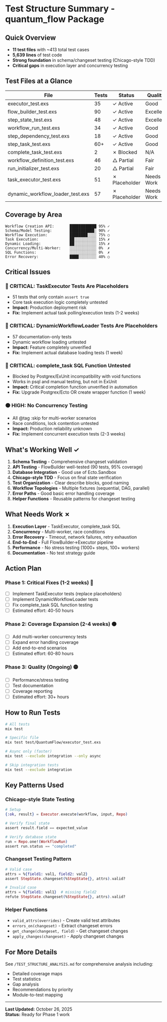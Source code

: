 # Test Structure Summary - quantum_flow Package

## Quick Overview

- **11 test files** with ~413 total test cases
- **5,639 lines** of test code
- **Strong foundation** in schema/changeset testing (Chicago-style TDD)
- **Critical gaps** in execution layer and concurrency testing

## Test Files at a Glance

| File | Tests | Status | Quality |
|------|-------|--------|---------|
| executor_test.exs | 35 | ✓ Active | Good |
| flow_builder_test.exs | 90 | ✓ Active | Excellent |
| step_state_test.exs | 48 | ✓ Active | Excellent |
| workflow_run_test.exs | 34 | ✓ Active | Good |
| step_dependency_test.exs | 18 | ✓ Active | Good |
| step_task_test.exs | 60+ | ✓ Active | Good |
| complete_task_test.exs | 2 | ✗ Blocked | N/A |
| workflow_definition_test.exs | 46 | △ Partial | Fair |
| run_initializer_test.exs | 20 | △ Partial | Fair |
| task_executor_test.exs | 51 | ✗ Placeholder | Needs Work |
| dynamic_workflow_loader_test.exs | 57 | ✗ Placeholder | Needs Work |

## Coverage by Area

```
Workflow Creation API:       ████████████ 95% ✓
Schema/Model Testing:        ███████████░ 90% ✓
Workflow Execution:          ████████░░░░ 75% ○
Task Execution:              ██░░░░░░░░░░ 15% ✗
Dynamic Loading:             ██░░░░░░░░░░ 15% ✗
Concurrency/Multi-Worker:    ░░░░░░░░░░░░ 0%  ✗
SQL Functions:               ░░░░░░░░░░░░ 0%  ✗
Error Recovery:              ████░░░░░░░░ 40% ○
```

## Critical Issues

### 🔴 CRITICAL: TaskExecutor Tests Are Placeholders
- 51 tests that only contain `assert true`
- Core task execution logic completely untested
- **Impact:** Production deployment risk
- **Fix:** Implement actual task polling/execution tests (1-2 weeks)

### 🔴 CRITICAL: DynamicWorkflowLoader Tests Are Placeholders
- 57 documentation-only tests  
- Dynamic workflow loading untested
- **Impact:** Feature completely unverified
- **Fix:** Implement actual database loading tests (1 week)

### 🔴 CRITICAL: complete_task SQL Function Untested
- Blocked by Postgrex/ExUnit incompatibility with void functions
- Works in psql and manual testing, but not in ExUnit
- **Impact:** Critical completion function unverified in automation
- **Fix:** Upgrade Postgrex/Ecto OR create wrapper function (1 week)

### 🟠 HIGH: No Concurrency Testing
- All @tag :skip for multi-worker scenarios
- Race conditions, lock contention untested
- **Impact:** Production reliability unknown
- **Fix:** Implement concurrent execution tests (2-3 weeks)

## What's Working Well ✓

1. **Schema Testing** - Comprehensive changeset validation
2. **API Testing** - FlowBuilder well-tested (90 tests, 95% coverage)
3. **Database Integration** - Good use of Ecto.Sandbox
4. **Chicago-style TDD** - Focus on final state verification
5. **Test Organization** - Clear describe blocks, good naming
6. **Workflow Topologies** - Multiple fixtures (sequential, DAG, parallel)
7. **Error Paths** - Good basic error handling coverage
8. **Helper Functions** - Reusable patterns for changeset testing

## What Needs Work ✗

1. **Execution Layer** - TaskExecutor, complete_task SQL
2. **Concurrency** - Multi-worker, race conditions
3. **Error Recovery** - Timeout, network failures, retry exhaustion
4. **End-to-End** - Full FlowBuilder→Executor pipeline
5. **Performance** - No stress testing (1000+ steps, 100+ workers)
6. **Documentation** - No test strategy guide

## Action Plan

### Phase 1: Critical Fixes (1-2 weeks) 🔴
- [ ] Implement TaskExecutor tests (replace placeholders)
- [ ] Implement DynamicWorkflowLoader tests  
- [ ] Fix complete_task SQL function testing
- [ ] Estimated effort: 40-50 hours

### Phase 2: Coverage Expansion (2-4 weeks) 🟠
- [ ] Add multi-worker concurrency tests
- [ ] Expand error handling coverage
- [ ] Add end-to-end scenarios
- [ ] Estimated effort: 60-80 hours

### Phase 3: Quality (Ongoing) 🟡
- [ ] Performance/stress testing
- [ ] Test documentation
- [ ] Coverage reporting
- [ ] Estimated effort: 30+ hours

## How to Run Tests

```bash
# All tests
mix test

# Specific file
mix test test/QuantumFlow/executor_test.exs

# Async only (faster)
mix test --exclude integration --only async

# Skip integration tests
mix test --exclude integration
```

## Key Patterns Used

### Chicago-style State Testing
```elixir
# Setup
{:ok, result} = Executor.execute(workflow, input, Repo)

# Verify final state
assert result.field == expected_value

# Verify database state
run = Repo.one!(WorkflowRun)
assert run.status == "completed"
```

### Changeset Testing Pattern
```elixir
# Valid case
attrs = %{field1: val1, field2: val2}
assert StepState.changeset(%StepState{}, attrs).valid?

# Invalid case  
attrs = %{field1: val1}  # missing field2
refute StepState.changeset(%StepState{}, attrs).valid?
```

### Helper Functions
- `valid_attrs(overrides)` - Create valid test attributes
- `errors_on(changeset)` - Extract changeset errors
- `get_change(changeset, field)` - Get changeset changes
- `apply_changes(changeset)` - Apply changeset changes

## For More Details

See `/TEST_STRUCTURE_ANALYSIS.md` for comprehensive analysis including:
- Detailed coverage maps
- Test statistics
- Gap analysis
- Recommendations by priority
- Module-to-test mapping

---

**Last Updated:** October 26, 2025  
**Status:** Ready for Phase 1 work
